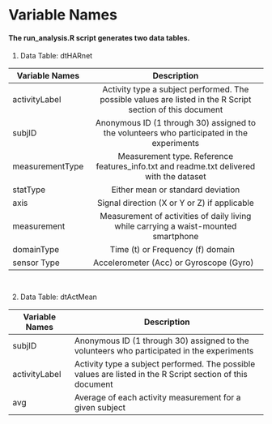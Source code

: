 

# Variable Names

#### The run_analysis.R script generates two data tables.

1. Data Table: dtHARnet
    
| Variable Names  | Description |
| ----------------|:---------------------------------------------------------------------------:|
| activityLabel   | Activity type a subject performed. The possible values are listed in the R Script section of this document  |
| subjID          | Anonymous ID (1 through 30) assigned to the volunteers who participated in the experiments |
| measurementType | Measurement type. Reference features_info.txt and readme.txt delivered with the dataset     |
| statType        | Either mean or standard deviation   |
| axis            | Signal direction (X or Y or Z) if applicable    |
| measurement     | Measurement of activities of daily living while carrying a waist-mounted smartphone  |
| domainType      | Time (t) or Frequency (f) domain     |
| sensor Type     | Accelerometer (Acc) or Gyroscope (Gyro)    |
       
2. Data Table: dtActMean

| Variable Names  | Description  |
|---|---|
| subjID  | Anonymous ID (1 through 30) assigned to the volunteers who participated in the experiments    |
| activityLabel  | Activity type a subject performed. The possible values are listed in the R Script section of this document  |
| avg | Average of each activity measurement for a given subject  |
          
     
